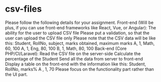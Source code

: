 # csv-files
Please follow the following details for your assignment.  Front-end (Will be plus, if you can use front-end frameworks like React, Vue, or Angular):  The ability for the user to upload CSV file  Please put a validation, so that the user can upload the CSV file only   Please note that the CSV data will be like this:   Student, RollNo, subject, marks obtained, maximum marks  A,            1,         Math,    60,    100  A,            1,         Eng,    80,    100  B,            1,         Math,    80,    100     Back-end (Core PHP/CI/Laravel):  Read the CSV file on the server-side  Calculate the percentage of the Student  Send all the data from server to front-end   Display a table on the front-end with the information like this:   Student, RollNo, marks%  A , 1, 70    Please focus on the functionality part rather than the UI part.
